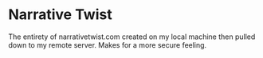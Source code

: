 Narrative Twist
===============

The entirety of narrativetwist.com created on my local machine then pulled down to my remote server. Makes for a more secure feeling.
